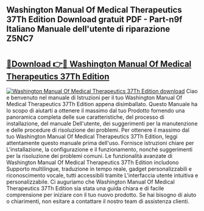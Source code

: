 ## Washington Manual Of Medical Therapeutics 37Th Edition Download gratuit PDF - Part-n9f Italiano Manuale dell'utente di riparazione Z5NC7

# <h2><a href="http://dfa5ys.blite.top/?on=Washington+Manual+Of+Medical+Therapeutics+37Th+Edition">🔗Download 👉🔴 Washington Manual Of Medical Therapeutics 37Th Edition</a></h2>

[![Washington Manual Of Medical Therapeutics 37Th Edition download](https://i.imgur.com/lujVjoI.png)](http://dfa5ys.blite.top/?on=Washington+Manual+Of+Medical+Therapeutics+37Th+Edition)
Ciao e benvenuto nel manuale di Istruzioni per il tuo Washington Manual Of Medical Therapeutics 37Th Edition appena disimballato. Questo Manuale ha lo scopo di aiutarti a ottenere il massimo dal tuo Prodotto fornendo una panoramica completa delle sue caratteristiche, del processo di installazione, del manuale Dell'utente, dei suggerimenti per la manutenzione e delle procedure di risoluzione dei problemi. Per ottenere il massimo dal tuo Washington Manual Of Medical Therapeutics 37Th Edition, leggi attentamente questo manuale prima dell'uso. Fornisce istruzioni chiare per L'installazione, la configurazione e il funzionamento, nonché suggerimenti per la risoluzione dei problemi comuni. Le funzionalità avanzate di Washington Manual Of Medical Therapeutics 37Th Edition includono Supporto multilingue, traduzione in tempo reale, gadget personalizzabili e riconoscimento vocale, tutti accessibili tramite L'interfaccia utente intuitiva e personalizzabile. Ci auguriamo che Washington Manual Of Medical Therapeutics 37Th Edition sia stata una guida chiara e di facile comprensione per iniziare con il tuo nuovo prodotto. Se hai bisogno di aiuto o chiarimenti, non esitare a contattare il nostro team di assistenza clienti.
